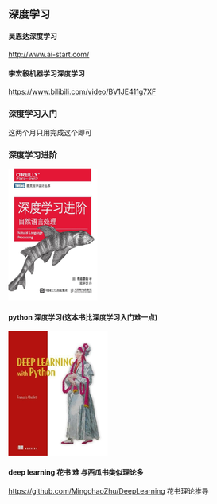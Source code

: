 ##  深度学习

####  吴恩达深度学习

http://www.ai-start.com/

#### 李宏毅机器学习深度学习

https://www.bilibili.com/video/BV1JE411g7XF

###  深度学习入门

这两个月只用完成这个即可

###  深度学习进阶

<img src="images/%E6%B7%B1%E5%BA%A6%E5%AD%A6%E4%B9%A0/s33738306.jpg" alt="img" style="zoom:33%;" />

#### python 深度学习(这本书比深度学习入门难一点)

<img src="images/%E6%B7%B1%E5%BA%A6%E5%AD%A6%E4%B9%A0/s29444148.jpg" alt="s29444148" style="zoom:50%;" />

#### deep learning 花书 难 与西瓜书类似理论多

https://github.com/MingchaoZhu/DeepLearning 花书理论推导